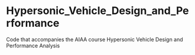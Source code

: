 # Hypersonic_Vehicle_Design_and_Performance
Code that accompanies the AIAA course Hypersonic Vehicle Design and Performance Analysis
